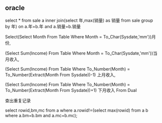 ## oracle

select * from sale a inner join(select 年,max(销量) as 销量 from sale group by 年)
on a.年=b.年 and a.销量=b.销量

Select(Select Month From Table Where Month = To_Char(Sysdate,'mm'))月份,

(Select Sum(Income) From Table Where Month = To_Char(Sysdate,'mm'))当月收入,

(Select Sum(Income) From Table Where To_Number(Month) = To_Number(Extract(Month From Sysdate))-1) 上月收入,

(Select Sum(Income) From Table Where To_Number(Month) = To_Number(Extract(Month From Sysdate))+1) 下月收入 From Dual

查出重复记录

select rowid,bm,mc from a where a.rowid!=(select max(rowid) from a b where a.bm=b.bm and a.mc=b.mc);
